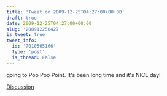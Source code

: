 ```yaml
---
title: 'Tweet on 2009-12-25T04:27:00+00:00'
draft: true
date: 2009-12-25T04:27:00+00:00
slug: '200912250427'
is_tweet: true
tweet_info:
  id: '7010565166'
  type: 'post'
  is_thread: False
---
```




going to Poo Poo Point. It's been long time and it's NICE day!

[Discussion](https://x.com/sytelus/status/7010565166)
